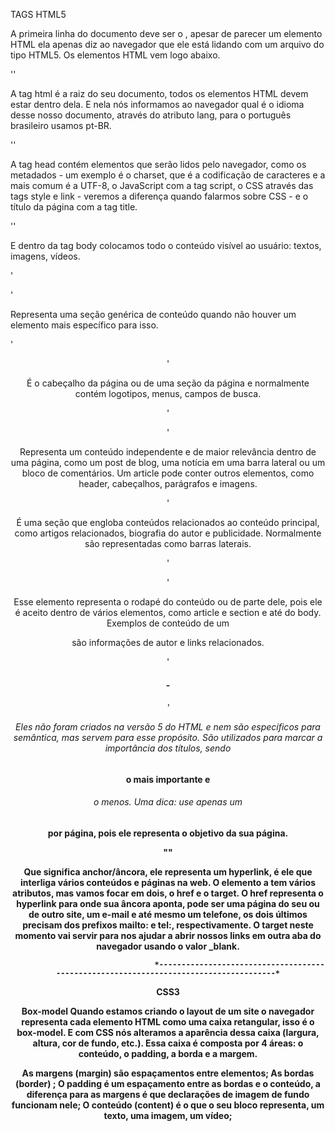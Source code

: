 TAGS HTML5

A primeira linha do documento deve ser o <!DOCTYPE html>, apesar de parecer um elemento HTML ela apenas diz ao navegador que ele está lidando com um arquivo do tipo HTML5. Os elementos HTML vem logo abaixo.

'<html>'

A tag html é a raiz do seu documento, todos os elementos HTML devem estar dentro dela. E nela nós informamos ao navegador qual é o idioma desse nosso documento, através do atributo lang, para o português brasileiro usamos pt-BR.

'<head>'

A tag head contém elementos que serão lidos pelo navegador, como os metadados - um exemplo é o charset, que é a codificação de caracteres e a mais comum é a UTF-8, o JavaScript com a tag script, o CSS através das tags style e link - veremos a diferença quando falarmos sobre CSS - e o título da página com a tag title.

'<body>'

E dentro da tag body colocamos todo o conteúdo visível ao usuário: textos, imagens, vídeos.

'<section>'

Representa uma seção genérica de conteúdo quando não houver um elemento mais específico para isso.

'<header>'

É o cabeçalho da página ou de uma seção da página e normalmente contém logotipos, menus, campos de busca.

'<article>'

Representa um conteúdo independente e de maior relevância dentro de uma página, como um post de blog, uma notícia em uma barra lateral ou um bloco de comentários. Um article pode conter outros elementos, como header, cabeçalhos, parágrafos e imagens.

<aside>'

É uma seção que engloba conteúdos relacionados ao conteúdo principal, como artigos relacionados, biografia do autor e publicidade. Normalmente são representadas como barras laterais.

'<footer>'

Esse elemento representa o rodapé do conteúdo ou de parte dele, pois ele é aceito dentro de vários elementos, como article e section e até do body. Exemplos de conteúdo de um <footer> são informações de autor e links relacionados.

'<h1>-<h6>'

Eles não foram criados na versão 5 do HTML e nem são específicos para semântica, mas servem para esse propósito. São utilizados para marcar a importância dos títulos, sendo <h1> o mais importante e <h6> o menos. Uma dica: use apenas um <h1> por página, pois ele representa o objetivo da sua página.

"<a>"

Que significa anchor/âncora, ele representa um hyperlink, é ele que interliga vários conteúdos e páginas na web.
O elemento a tem vários atributos, mas vamos focar em dois, o href e o target.
O href representa o hyperlink para onde sua âncora aponta, pode ser uma página do seu ou de outro site, um e-mail e até mesmo um telefone, os dois últimos precisam dos prefixos mailto: e tel:, respectivamente.
O target neste momento vai servir para nos ajudar a abrir nossos links em outra aba do navegador usando o valor _blank. 

                                    *--------------------------------------------------------------------------------------*
                                    
  CSS3
  
Box-model
Quando estamos criando o layout de um site o navegador representa cada elemento HTML  como uma caixa retangular, isso é o box-model. E com CSS nós alteramos a aparência dessa caixa (largura, altura, cor de fundo, etc.). Essa caixa é composta por 4 áreas: o conteúdo, o padding, a borda e a margem.

As margens (margin) são espaçamentos entre elementos;
As bordas (border) ;
O padding é um espaçamento entre as bordas e o conteúdo, a diferença para as margens é que declarações de imagem de fundo funcionam nele;
O conteúdo (content) é o que o seu bloco representa, um texto, uma imagem, um vídeo;

